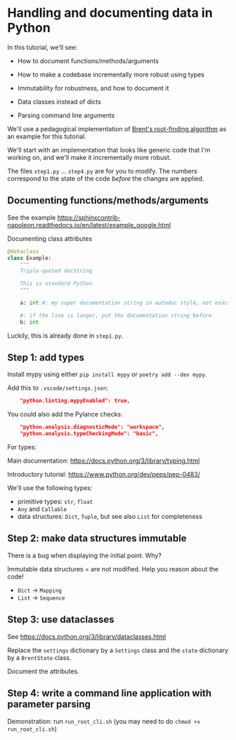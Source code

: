 # Handling and documenting data in Python

In this tutorial, we'll see:

- How to document functions/methods/arguments

- How to make a codebase incrementally more robust using types

- Immutability for robustness, and how to document it

- Data classes instead of dicts

- Parsing command line arguments


We'll use a pedagogical implementation of [Brent's root-finding algorithm](https://en.wikipedia.org/wiki/Brent%27s_method) as an example for this tutorial.

We'll start with an implementation that looks like generic code that I'm working on, and we'll make it incrementally more robust.

The files `step1.py` ... `step4.py` are for you to modify. The numbers correspond to the state of
the code *before* the changes are applied.

## Documenting functions/methods/arguments

See the example https://sphinxcontrib-napoleon.readthedocs.io/en/latest/example_google.html

Documenting class attributes

```python
@dataclass
class Example:
    """
    Triple-quoted docstring

    This is standard Python
    """

    a: int #: my super documentation string in autodoc style, not exactly standard

    #: if the line is longer, put the documentation string before
    b: int
```

Luckily, this is already done in `step1.py`.

## Step 1: add types

Install mypy using either `pip install mypy` or `poetry add --dev mypy`.

Add this to `.vscode/settings.json`:

```json
    "python.linting.mypyEnabled": true,
```

You could also add the Pylance checks:
```json
    "python.analysis.diagnosticMode": "workspace",
    "python.analysis.typeCheckingMode": "basic",
```

For types:

Main documentation: https://docs.python.org/3/library/typing.html

Introductory tutorial: https://www.python.org/dev/peps/pep-0483/

We'll use the following types:

- primitive types: `str`, `float`
- `Any` and `Callable`
- data structures: `Dict`, `Tuple`, but see also `List` for completeness

## Step 2: make data structures immutable

There is a bug when displaying the initial point. Why?

Immutable data structures = are not modified. Help you reason about the code!

- `Dict` -> `Mapping`
- `List` -> `Sequence`

## Step 3: use dataclasses

See https://docs.python.org/3/library/dataclasses.html

Replace the `settings` dictionary by a `Settings` class and the `state` dictionary by a `BrentState` class.

Document the attributes.

## Step 4: write a command line application with parameter parsing

Demonstration: run `run_root_cli.sh` (you may need to do `chmod +x run_root_cli.sh`)